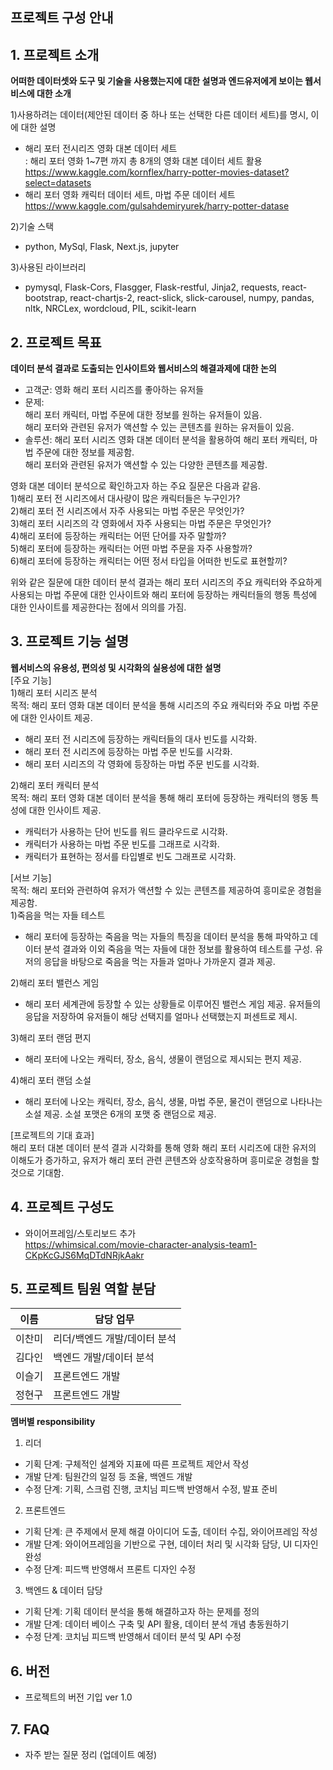 ## 프로젝트 구성 안내

## 1. 프로젝트 소개

**어떠한 데이터셋와 도구 및 기술을 사용했는지에 대한 설명과 엔드유저에게 보이는 웹서비스에 대한 소개**

1)사용하려는 데이터(제안된 데이터 중 하나 또는 선택한 다른 데이터 세트)를 명시, 이에 대한 설명 <br />
  - 해리 포터 전시리즈 영화 대본 데이터 세트 <br />
  : 해리 포터 영화 1~7편 까지 총 8개의 영화 대본 데이터 세트 활용 <br />
  https://www.kaggle.com/kornflex/harry-potter-movies-dataset?select=datasets
  - 해리 포터 영화 캐릭터 데이터 세트, 마법 주문 데이터 세트 <br />
  https://www.kaggle.com/gulsahdemiryurek/harry-potter-datase

  2)기술 스택 <br />
  - python, MySql, Flask, Next.js, jupyter <br />

  3)사용된 라이브러리 <br />
  - pymysql, Flask-Cors, Flasgger, Flask-restful, Jinja2, requests, react-bootstrap, react-chartjs-2, react-slick, slick-carousel, numpy, pandas, nltk, NRCLex, wordcloud, PIL, scikit-learn


## 2. 프로젝트 목표
**데이터 분석 결과로 도출되는 인사이트와 웹서비스의 해결과제에 대한 논의** <br />
- 고객군:
영화 해리 포터 시리즈를 좋아하는 유저들
- 문제:     
해리 포터 캐릭터, 마법 주문에 대한 정보를 원하는 유저들이 있음. <br />
해리 포터와 관련된 유저가 액션할 수 있는 콘텐츠를 원하는 유저들이 있음. <br />
- 솔루션: 
해리 포터 시리즈 영화 대본 데이터 분석을 활용하여 해리 포터 캐릭터, 마법 주문에 대한 정보를 제공함. <br />
해리 포터와 관련된 유저가 액션할 수 있는 다양한 콘텐츠를 제공함. <br />

영화 대본 데이터 분석으로 확인하고자 하는 주요 질문은 다음과 같음. <br />
1)해리 포터 전 시리즈에서 대사량이 많은 캐릭터들은 누구인가?  <br />
2)해리 포터 전 시리즈에서 자주 사용되는 마법 주문은 무엇인가? <br />
3)해리 포터 시리즈의 각 영화에서 자주 사용되는 마법 주문은 무엇인가? <br />
4)해리 포터에 등장하는 캐릭터는 어떤 단어를 자주 말할까? <br />
5)해리 포터에 등장하는 캐릭터는 어떤 마법 주문을 자주 사용할까? <br />
6)해리 포터에 등장하는 캐릭터는 어떤 정서 타입을 어떠한 빈도로 표현할끼? <br />

위와 같은 질문에 대한 데이터 분석 결과는 해리 포터 시리즈의 주요 캐릭터와 주요하게 사용되는 마법 주문에 대한 인사이트와 해리 포터에 등장하는 캐릭터들의 행동 특성에 대한 인사이트를 제공한다는 점에서 의의를 가짐.

## 3. 프로젝트 기능 설명

**웹서비스의 유용성, 편의성 및 시각화의 실용성에 대한 설명** <br />
[주요 기능] <br />
1)해리 포터 시리즈 분석 <br />
목적: 해리 포터 영화 대본 데이터 분석을 통해 시리즈의 주요 캐릭터와 주요 마법 주문에 대한 인사이트 제공. <br />
- 해리 포터 전 시리즈에 등장하는 캐릭터들의 대사 빈도를 시각화.
- 해리 포터 전 시리즈에 등장하는 마법 주문 빈도를 시각화.
- 해리 포터 시리즈의 각 영화에 등장하는 마법 주문 빈도를 시각화.

2)해리 포터 캐릭터 분석 <br />
목적: 해리 포터 영화 대본 데이터 분석을 통해 해리 포터에 등장하는 캐릭터의 행동 특성에 대한 인사이트 제공. <br />
- 캐릭터가 사용하는 단어 빈도를 워드 클라우드로 시각화.
- 캐릭터가 사용하는 마법 주문 빈도를 그래프로 시각화.
- 캐릭터가 표현하는 정서를 타입별로 빈도 그래프로 시각화. <br />

[서브 기능] <br />
목적: 해리 포터와 관련하여 유저가 액션할 수 있는 콘텐츠를 제공하여 흥미로운 경험을 제공함. <br />
1)죽음을 먹는 자들 테스트  <br />
- 해리 포터에 등장하는 죽음을 먹는 자들의 특징을 데이터 분석을 통해 파악하고 데이터 분석 결과와 이외 죽음을 먹는 자들에 대한 정보를 활용하여 테스트를 구성. 유저의 응답을 바탕으로 죽음을 먹는 자들과 얼마나 가까운지 결과 제공.

2)해리 포터 밸런스 게임  <br />
- 해리 포터 세계관에 등장할 수 있는 상황들로 이루어진 밸런스 게임 제공. 유저들의 응답을   저장하여 유저들이 해당 선택지를 얼마나 선택했는지 퍼센트로 제시. <br /> 

3)해리 포터 랜덤 편지  <br />
- 해리 포터에 나오는 캐릭터, 장소, 음식, 생물이 랜덤으로 제시되는 편지 제공. <br />

4)해리 포터 랜덤 소설  <br />
- 해리 포터에 나오는 캐릭터, 장소, 음식, 생물, 마법 주문, 물건이 랜덤으로 나타나는 소설 제공. 소설 포맷은 6개의 포맷 중 랜덤으로 제공. <br />

[프로젝트의 기대 효과] <br />
해리 포터 대본 데이터 분석 결과 시각화를 통해 영화 해리 포터 시리즈에 대한 유저의 이해도가 증가하고, 유저가 해리 포터 관련 콘텐츠와 상호작용하며 흥미로운 경험을 할 것으로 기대함.

## 4. 프로젝트 구성도
  - 와이어프레임/스토리보드 추가 <br />
https://whimsical.com/movie-character-analysis-team1-CKpKcGJS6MqDTdNRjkAakr

## 5. 프로젝트 팀원 역할 분담

| 이름 | 담당 업무 |
| ------ | ------ |
| 이찬미 | 리더/백엔드 개발/데이터 분석 |
| 김다인 | 백엔드 개발/데이터 분석 |
| 이슬기 | 프론트엔드 개발 |
| 정현구 | 프론트엔드 개발 |


**멤버별 responsibility**

1. 리더 
- 기획 단계: 구체적인 설계와 지표에 따른 프로젝트 제안서 작성
- 개발 단계: 팀원간의 일정 등 조율, 백엔드 개발
- 수정 단계: 기획, 스크럼 진행, 코치님 피드백 반영해서 수정, 발표 준비

2. 프론트엔드 
- 기획 단계: 큰 주제에서 문제 해결 아이디어 도출, 데이터 수집, 와이어프레임 작성
- 개발 단계: 와이어프레임을 기반으로 구현, 데이터 처리 및 시각화 담당, UI 디자인 완성
- 수정 단계: 피드백 반영해서 프론트 디자인 수정

 3. 백엔드 & 데이터 담당  
- 기획 단계: 기획 데이터 분석을 통해 해결하고자 하는 문제를 정의
- 개발 단계: 데이터 베이스 구축 및 API 활용, 데이터 분석 개념 총동원하기
- 수정 단계: 코치님 피드백 반영해서 데이터 분석 및 API 수정

## 6. 버전
  - 프로젝트의 버전 기입
ver 1.0

## 7. FAQ
  - 자주 받는 질문 정리
(업데이트 예정)